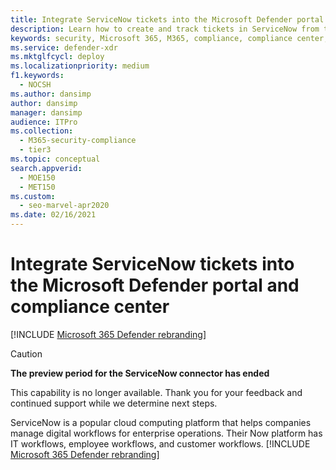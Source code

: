```yaml
---
title: Integrate ServiceNow tickets into the Microsoft Defender portal and compliance center
description: Learn how to create and track tickets in ServiceNow from the Microsoft Defender portal and compliance center.
keywords: security, Microsoft 365, M365, compliance, compliance center, security center, ServiceNow, tickets, tasks, SNOW, connection
ms.service: defender-xdr
ms.mktglfcycl: deploy
ms.localizationpriority: medium
f1.keywords:
  - NOCSH
ms.author: dansimp
author: dansimp
manager: dansimp
audience: ITPro
ms.collection: 
  - M365-security-compliance
  - tier3
ms.topic: conceptual
search.appverid: 
  - MOE150
  - MET150
ms.custom: 
  - seo-marvel-apr2020
ms.date: 02/16/2021
---
```


# Integrate ServiceNow tickets into the Microsoft Defender portal and compliance center

[!INCLUDE [Microsoft 365 Defender rebranding](../includes/microsoft-defender.md)]

> [!CAUTION]
> **The preview period for the ServiceNow connector has ended**
>
> This capability is no longer available. Thank you for your feedback and continued support while we determine next steps.

ServiceNow is a popular cloud computing platform that helps companies manage digital workflows for enterprise operations. Their Now platform has IT workflows, employee workflows, and customer workflows.
[!INCLUDE [Microsoft 365 Defender rebranding](../../includes/defender-m3d-techcommunity.md)]
